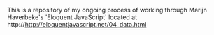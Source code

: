 This is a repository of my ongoing process of working through Marijn Haverbeke's 'Eloquent JavaScript' located at http://http://eloquentjavascript.net/04_data.html
